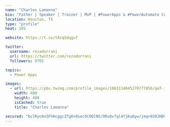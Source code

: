 ```yaml
---
name: "Charles Lamanna"
bio: "Father | Speaker | Trainer | MVP | #PowerApps & #PowerAutomate Community Super User | YouTuber Right-pointing triangle http://youtube.com/c/rezadorrani | Learn - Share - Clockwise rightwards and leftwards open circle arrows"
location: Houston, TX
type: "profile"
heat: 105

website: https://t.co/tAcqSdqguf

twitter:
  username: rezadorrani
  url: https://twitter.com/rezadorrani
  followers: 9701

topics:
  - Power Apps

images:
  - url: https://pbs.twimg.com/profile_images/1063114045270777856/qeT-jpWr_400x400.jpg
    width: 400
    height: 400
    isCached: true
    title: "Charles Lamanna"

secured: "bclRyc0vSFhHcggcZ7gK+Osec5COQlNS/ORvQvfql4YjKuDyw/jmq+659JHDVV4pFtmnF8xTL1WNqCMgFmgFXB7/YYVzMDM+QSc+QqnUUkZN56XDfqO5YfifR/Ayl4FZ4beFSHyyKJ2Paoe4phnqpPadArp6VyW57LnM1PtjiNsNZTsCRhc2hlIe9GxwHNplSGBB+Ft6oiEI7LS3cFkkHxAzRibxNJY+raSHWnHr3d12A3JBy/QAFYxcuVVMcQp0ZlBXNs6Re1gBFY2OVZzgfgwsa4K5vUEO54bBvgwdWSxov/rU2rGVFhdiLBu2ANHBTJyCCBZ48M4aGaWlwT21oLkg5f8/8buFPywki0ceBl2p7/y1GFZHjU0L5kgA4JypIIqkR1CMVVSUhksMnJq/MPKUn5UAQXfIdo4SuU6UANQ=;NCMmzqwqZixY7XGA/PyBcQ=="
---
```


